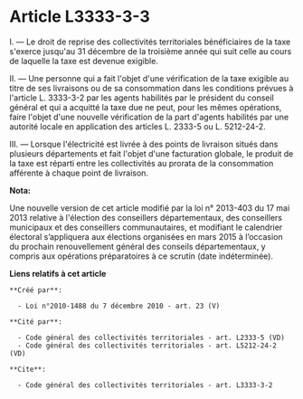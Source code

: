 # Article L3333-3-3

I. ― Le droit de reprise des collectivités territoriales bénéficiaires de la taxe s'exerce jusqu'au 31 décembre de la
troisième année qui suit celle au cours de laquelle la taxe est devenue exigible. 

II. ― Une personne qui a fait l'objet d'une vérification de la taxe exigible au titre de ses livraisons ou de sa consommation
dans les conditions prévues à l'article L. 3333-3-2 par les agents habilités par le président du conseil général et qui a
acquitté la taxe due ne peut, pour les mêmes opérations, faire l'objet d'une nouvelle vérification de la part d'agents
habilités par une autorité locale en application des articles L. 2333-5 ou L. 5212-24-2. 

III. ― Lorsque l'électricité est livrée à des points de livraison situés dans plusieurs départements et fait l'objet d'une
facturation globale, le produit de la taxe est réparti entre les collectivités au prorata de la consommation afférente à
chaque point de livraison.

**Nota:**

Une nouvelle version de cet article modifié par la loi n° 2013-403 du 17 mai 2013 relative à l'élection des conseillers
départementaux, des conseillers municipaux et des conseillers communautaires, et modifiant le calendrier électoral
s’appliquera aux élections organisées en mars 2015 à l’occasion du prochain renouvellement général des conseils
départementaux, y compris aux opérations préparatoires à ce scrutin (date indéterminée).

**Liens relatifs à cet article**

	**Créé par**:

	  - Loi n°2010-1488 du 7 décembre 2010 - art. 23 (V)

	**Cité par**:

	  - Code général des collectivités territoriales - art. L2333-5 (VD)
	  - Code général des collectivités territoriales - art. L5212-24-2 (VD)

	**Cite**:

	  - Code général des collectivités territoriales - art. L3333-3-2

